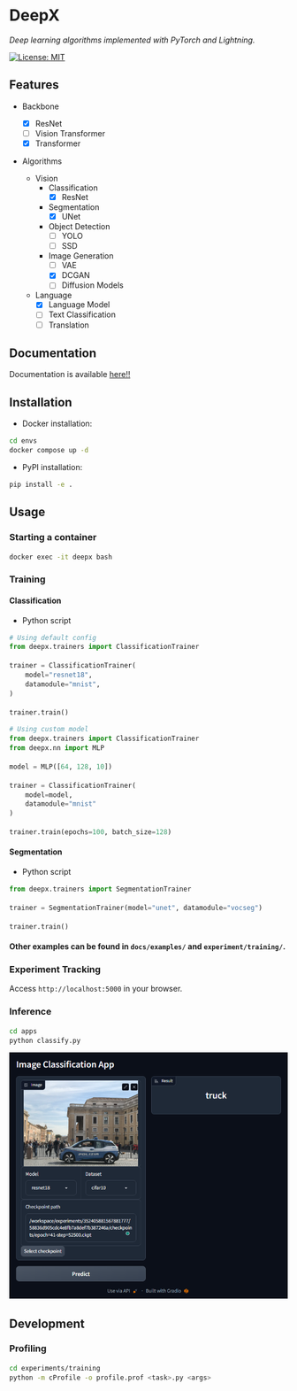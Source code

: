 # DeepX

*Deep learning algorithms implemented with PyTorch and Lightning.*

[![License: MIT](https://img.shields.io/badge/License-MIT-yellow.svg)](https://opensource.org/licenses/MIT)

## Features

- Backbone

  - [x] ResNet
  - [ ] Vision Transformer
  - [x] Transformer

- Algorithms

  - Vision
    - Classification
      - [x] ResNet
    - Segmentation
      - [x] UNet
    - Object Detection
      - [ ] YOLO
      - [ ] SSD
    - Image Generation
      - [ ] VAE
      - [x] DCGAN
      - [ ] Diffusion Models
  - Language
    - [x] Language Model
    - [ ] Text Classification
    - [ ] Translation

## Documentation
Documentation is available [here!!](https://ksterx.github.io/DeepX/)

## Installation

- Docker installation:

```bash
cd envs
docker compose up -d
```

- PyPI installation:

```bash
pip install -e .
```

## Usage

### Starting a container

```bash
docker exec -it deepx bash
```

### Training

#### Classification

- Python script

```python
# Using default config
from deepx.trainers import ClassificationTrainer

trainer = ClassificationTrainer(
    model="resnet18",
    datamodule="mnist",
)

trainer.train()
```

```python
# Using custom model
from deepx.trainers import ClassificationTrainer
from deepx.nn import MLP

model = MLP([64, 128, 10])

trainer = ClassificationTrainer(
    model=model,
    datamodule="mnist"
)

trainer.train(epochs=100, batch_size=128)
```

#### Segmentation

- Python script

```python
from deepx.trainers import SegmentationTrainer

trainer = SegmentationTrainer(model="unet", datamodule="vocseg")

trainer.train()
```

#### Other examples can be found in `docs/examples/` and `experiment/training/`.

### Experiment Tracking

Access `http://localhost:5000` in your browser.

### Inference

```bash
cd apps
python classify.py
```

![inference](./docs/images/classifier.png)

## Development

### Profiling

```bash
cd experiments/training
python -m cProfile -o profile.prof <task>.py <args>
```
